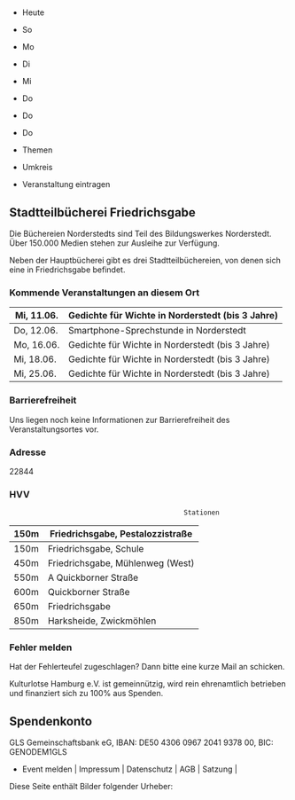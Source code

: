 # 

- Heute
- So
- Mo
- Di
- Mi
- Do
- Do
- Do

- Themen
- Umkreis

- Veranstaltung eintragen

## Stadtteilbücherei Friedrichsgabe

Die Büchereien Norderstedts sind Teil des Bildungswerkes Norderstedt. Über 150.000 Medien stehen zur Ausleihe zur Verfügung.

Neben der Hauptbücherei gibt es drei Stadtteilbüchereien, von denen sich eine in Friedrichsgabe befindet.

### Kommende Veranstaltungen an diesem Ort

| Mi, 11.06.   |  Gedichte für Wichte in Norderstedt (bis 3 Jahre)    |
|--------------|------------------------------------------------------|
| Do, 12.06.   | Smartphone-Sprechstunde in Norderstedt               |
| Mo, 16.06.   | Gedichte für Wichte in Norderstedt (bis 3 Jahre)     |
| Mi, 18.06.   | Gedichte für Wichte in Norderstedt (bis 3 Jahre)     |
| Mi, 25.06.   | Gedichte für Wichte in Norderstedt (bis 3 Jahre)     |

### Barrierefreiheit

Uns liegen noch keine Informationen zur Barrierefreiheit des Veranstaltungsortes vor.

### Adresse

22844

### HVV
                                                Stationen

| 150m   | Friedrichsgabe, Pestalozzistraße   |
|--------|------------------------------------|
| 150m   | Friedrichsgabe, Schule             |
| 450m   | Friedrichsgabe, Mühlenweg (West)   |
| 550m   | A Quickborner Straße               |
| 600m   | Quickborner Straße                 |
| 650m   | Friedrichsgabe                     |
| 850m   | Harksheide, Zwickmöhlen            |

### Fehler melden

Hat der Fehlerteufel zugeschlagen? Dann bitte eine kurze Mail an 
 schicken.

Kulturlotse Hamburg e.V. ist gemeinnützig, wird rein ehrenamtlich betrieben und finanziert sich zu 100% aus Spenden.

## Spendenkonto

GLS Gemeinschaftsbank eG, IBAN: DE50 4306 0967 2041 9378 00, BIC: GENODEM1GLS

- Event melden | Impressum | Datenschutz | AGB | Satzung |

Diese Seite enthält Bilder folgender Urheber:

<!-- image -->